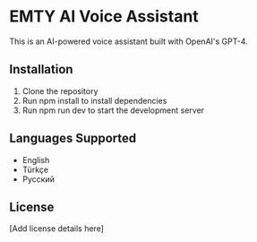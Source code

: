 # EMTY AI Voice Assistant

This is an AI-powered voice assistant built with OpenAI's GPT-4. 

## Installation

1. Clone the repository
2. Run npm install to install dependencies
3. Run npm run dev to start the development server

## Languages Supported
- English
- Türkçe
- Русский

## License
[Add license details here]

